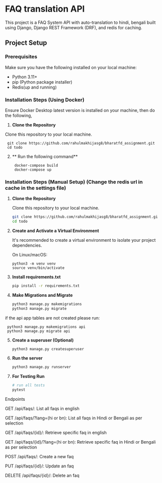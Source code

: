 # FAQ translation API

This project is a FAQ System API with auto-translation to hindi, bengali built using Django, Django REST Framework (DRF), and redis for caching.

## Project Setup

### Prerequisites

Make sure you have the following installed on your local machine:

- Python 3.11+
- pip (Python package installer)
- Redis(up and running)

### Installation Steps (Using Docker)
 Ensure Docker Desktop latest version is installed on your machine, then do the following,

 1. **Clone the Repository**

   Clone this repository to your local machine.

     git clone https://github.com/rahulmakhijasg8/bharatfd_assignment.git
     cd todo
 
 2. ** Run the following command**

    ```
     docker-compose build
     docker-compose up

### Installation Steps (Manual Setup) (Change the redis url in cache in the settings file)

1. **Clone the Repository**

   Clone this repository to your local machine.

   ```bash
   git clone https://github.com/rahulmakhijasg8/bharatfd_assignment.git
   cd todo

2. **Create and Activate a Virtual Environment**

   It's recommended to create a virtual environment to isolate your project dependencies.

   On Linux/macOS:

   ```
   python3 -m venv venv
   source venv/bin/activate

3. **Install requirements.txt**

    ```bash
   pip install -r requirements.txt

4. **Make Migrations and Migrate**

    ```bash
   python3 manage.py makemigrations
   python3 manage.py migrate

  if the api app tables are not created please run:
         
     python3 manage.py makemigrations api
     python3 manage.py migrate api


5. **Create a superuser (Optional)**

    ```bash
   python3 manage.py createsuperuser

6. **Run the server**

    ```bash
   python3 manage.py runserver

7. **For Testing Run**

    ```bash
   # run all tests
   pytest

 Endpoints

GET /api/faqs/: List all faqs in english

GET /api/faqs/?lang=(hi or bn): List all faqs in Hindi or Bengali as per selection

GET /api/faqs/{id}/: Retrieve specific faq in english

GET /api/faqs/{id}/?lang=(hi or bn): Retrieve specific faq in Hindi or Bengali as per selection

POST /api/faqs/: Create a new faq

PUT /api/faqs/{id}/: Update an faq

DELETE /api/faqs/{id}/: Delete an faq
